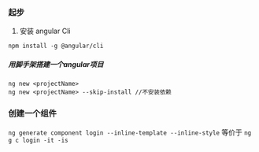 ### 起步
1. 安装 angular Cli
```shell
npm install -g @angular/cli
```

##### 用脚手架搭建一个angular项目
```shell
ng new <projectName>
ng new <projectName> --skip-install //不安装依赖
```

### 创建一个组件
 `ng generate component login --inline-template --inline-style` 等价于 `ng g c login -it -is`

